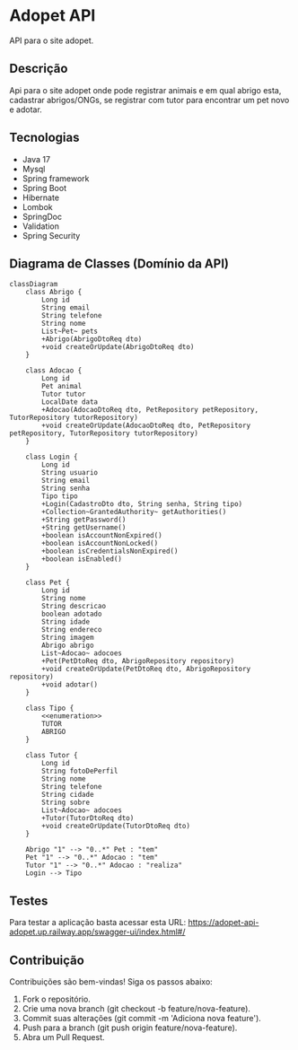 # Adopet API
API para o site adopet.

## Descrição
Api para o site adopet onde pode registrar animais e em qual abrigo esta, cadastrar abrigos/ONGs, se registrar com tutor para encontrar um pet novo e adotar.

## Tecnologias
- Java 17
- Mysql
- Spring framework
- Spring Boot
- Hibernate
- Lombok
- SpringDoc
- Validation
- Spring Security

## Diagrama de Classes (Domínio da API)
```mermaid
classDiagram
    class Abrigo {
        Long id
        String email
        String telefone
        String nome
        List~Pet~ pets
        +Abrigo(AbrigoDtoReq dto)
        +void createOrUpdate(AbrigoDtoReq dto)
    }
    
    class Adocao {
        Long id
        Pet animal
        Tutor tutor
        LocalDate data
        +Adocao(AdocaoDtoReq dto, PetRepository petRepository, TutorRepository tutorRepository)
        +void createOrUpdate(AdocaoDtoReq dto, PetRepository petRepository, TutorRepository tutorRepository)
    }
    
    class Login {
        Long id
        String usuario
        String email
        String senha
        Tipo tipo
        +Login(CadastroDto dto, String senha, String tipo)
        +Collection~GrantedAuthority~ getAuthorities()
        +String getPassword()
        +String getUsername()
        +boolean isAccountNonExpired()
        +boolean isAccountNonLocked()
        +boolean isCredentialsNonExpired()
        +boolean isEnabled()
    }
    
    class Pet {
        Long id
        String nome
        String descricao
        boolean adotado
        String idade
        String endereco
        String imagem
        Abrigo abrigo
        List~Adocao~ adocoes
        +Pet(PetDtoReq dto, AbrigoRepository repository)
        +void createOrUpdate(PetDtoReq dto, AbrigoRepository repository)
        +void adotar()
    }
    
    class Tipo {
        <<enumeration>>
        TUTOR
        ABRIGO
    }
    
    class Tutor {
        Long id
        String fotoDePerfil
        String nome
        String telefone
        String cidade
        String sobre
        List~Adocao~ adocoes
        +Tutor(TutorDtoReq dto)
        +void createOrUpdate(TutorDtoReq dto)
    }

    Abrigo "1" --> "0..*" Pet : "tem"
    Pet "1" --> "0..*" Adocao : "tem"
    Tutor "1" --> "0..*" Adocao : "realiza"
    Login --> Tipo

```

## Testes
Para testar a aplicação basta acessar esta URL:
https://adopet-api-adopet.up.railway.app/swagger-ui/index.html#/

## Contribuição

Contribuições são bem-vindas! Siga os passos abaixo:

1. Fork o repositório.
2. Crie uma nova branch (git checkout -b feature/nova-feature).
3. Commit suas alterações (git commit -m 'Adiciona nova feature').
4. Push para a branch (git push origin feature/nova-feature).
5. Abra um Pull Request.

